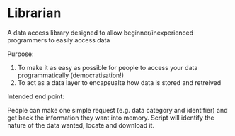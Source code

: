 # Librarian
A data access library designed to allow beginner/inexperienced programmers to easily access data

Purpose:

1) To make it as easy as possible for people to access your data programmatically (democratisation!)
2) To act as a data layer to encapsualte how data is stored and retreived

Intended end point:

People can make one simple request (e.g. data category and identifier) and get back the information they want into memory.  Script will identify the nature of the data wanted, locate and download it.
